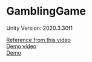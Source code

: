 # GamblingGame
Unity Version: 2020.3.30f1

[Reference from this video](https://youtu.be/wZPtBB_xnbs?si=xTC92tlQlUaR9AMd)  
[Demo video](https://youtu.be/QlzLfvdhFiQ)  
[Demo](https://drive.google.com/file/d/1JGn8JIWzilVWSIMmMTa4WPE-HeNU8oPj/view?usp=sharing)
